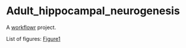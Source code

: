 # Adult_hippocampal_neurogenesis

A [workflowr][] project.

[workflowr]: https://github.com/workflowr/workflowr

List of figures:
[Figure1](https://saltalab.github.io/Adult_hippocampal_neurogenesis/Fig1_script.html)
